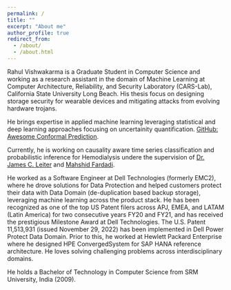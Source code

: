 ```yaml
---
permalink: /
title: ""
excerpt: "About me"
author_profile: true
redirect_from: 
  - /about/
  - /about.html
---
```


<style>
figure {
    display: block;
}
</style>

Rahul Vishwakarma is a Graduate Student in Computer Science and working as a research assistant in the domain of Machine Learning at Computer Architecture, Reliability, and Security Laboratory (CARS-Lab), California State University Long Beach. His thesis focus on designing storage security for wearable devices and mitigating attacks from evolving hardware trojans.

He brings expertise in applied machine learning leveraging statistical and deep learning approaches focusing on uncertainity quantification. [GitHub: Awesome Conformal Prediction](https://github.com/valeman/awesome-conformal-prediction).

Currently, he is working on causality aware time series classification and probabilistic inference for Hemodialysis undere the supervision of [Dr. James C. Leiter](https://geiselmed.dartmouth.edu/faculty/facultydb/view.php/?uid=186) and [Mahshid Fardadi](https://ppfp.ucop.edu/info/fellowship-recipients/fellows-pages/fardadi-mahshid.html). 

He worked as a Software Engineer at Dell Technologies (formerly EMC2), where he drove solutions for Data Protection and helped customers protect their data with Data Domain (de-duplication based backup storage), leveraging machine learning across the product stack. He has been recognized as one of the top US Patent filers across APJ, EMEA, and LATAM (Latin America) for two consecutive years FY20 and FY21, and has received the prestigious Milestone Award at Dell Technologies. The U.S. Patent 11,513,931 (issued November 29, 2022) has been implemented in Dell Power Protect Data Domain. 
Prior to this, he worked at Hewlett Packard Enterprise where he designed HPE ConvergedSystem for SAP HANA reference architecture. He loves solving challenging problems across interdisciplinary domains.

He holds a Bachelor of Technology in Computer Science from SRM University, India (2009). 

